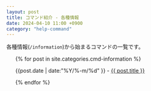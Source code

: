```yaml
---
layout: post
title: コマンド紹介 - 各種情報
date: 2024-04-10 11:00 +0900
category: "help-command"
---
```


各種情報(`/information`)から始まるコマンドの一覧です。

<ul>
    {% for post in site.categories.cmd-information %}
            <p>{{post.date | date:"%Y/%-m/%d" }} - <a href="{{ post.url }}">{{ post.title }}</a></p>
    {% endfor %}
</ul>
